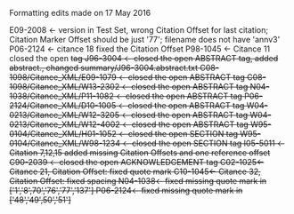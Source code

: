 Formatting edits made on 17 May 2016

E09-2008 <- version in Test Set, wrong Citation Offset for last citation; Citation Marker Offset should be just '77'; filename does not have 'annv3'
P06-2124 <- citance 18 fixed the Citation Offset
P98-1045 <- Citance 11 closed the open <S> tag
J96-3004 <- closed the open ABSTRACT tag, added abstract., changed summary/J96-3004.abstract.txt
C08-1098/Citance_XML/E09-1079 <- closed the open ABSTRACT tag
C08-1098/Citance_XML/W13-2302 <- closed the open ABSTRACT tag
N04-1038/Citance_XML/P11-1082 <- closed the open ABSTRACT tag
P06-2124/Citance_XML/D10-1005 <- closed the open ABSTRACT tag
W04-0213/Citance_XML/W12-3205 <- closed the open ABSTRACT tag
W04-0213/Citance_XML/W12-4002 <- closed the open ABSTRACT tag
W95-0104/Citance_XML/H01-1052 <- closed the open SECTION tag
W95-0104/Citance_XML/W98-1234 <- closed the open SECTION tag
I05-5011 <- Citation 7,12,15 added missing Citation Offsets and one reference offset
C90-2039 <- closed the open ACKNOWLEDGEMENT tag
C02-1025<- Citance 21, Citation Offset:  fixed quote mark 
C10-1045<- Citance 32, Citation Offset:  fixed spacing
N04-1038<- fixed missing quote mark in ['1','8',70','76','77','137']
P06-2124<- fixed missing quote mark in ['48','49',50','51']
